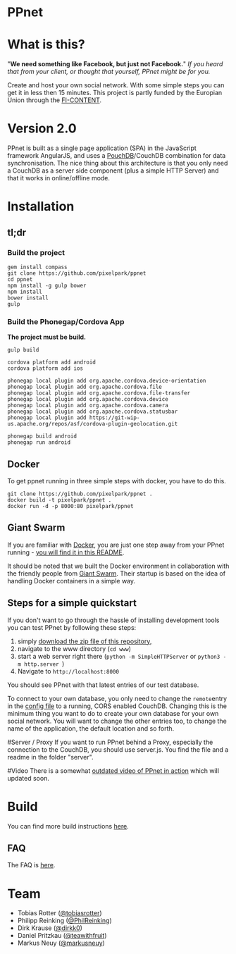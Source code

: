 PPnet
=====
# What is this?

"**We need something like Facebook, but just not Facebook.**"
*If you heard that from your client, or thought that yourself, PPnet might be for you.*

Create and host your own social network. With some simple steps you can get it in less then 15 minutes.
This project is partly funded by the Europian Union through the [FI-CONTENT](http://mediafi.org/?portfolio=social-network).

# Version 2.0
PPnet is built as a single page application (SPA) in the JavaScript framework AngularJS, and uses a [PouchDB](https://github.com/pouchdb/pouchdb)/CouchDB combination for data synchronisation. The nice thing about this architecture is that you only need a CouchDB as a server side component (plus a simple HTTP Server) and that it works in online/offline mode.

# Installation

## tl;dr
### Build the project
```
gem install compass
git clone https://github.com/pixelpark/ppnet
cd ppnet
npm install -g gulp bower
npm install
bower install
gulp
```

### Build the Phonegap/Cordova App
**The project must be build.**

```
gulp build

cordova platform add android
cordova platform add ios

phonegap local plugin add org.apache.cordova.device-orientation
phonegap local plugin add org.apache.cordova.file
phonegap local plugin add org.apache.cordova.file-transfer
phonegap local plugin add org.apache.cordova.device
phonegap local plugin add org.apache.cordova.camera
phonegap local plugin add org.apache.cordova.statusbar
phonegap local plugin add https://git-wip-us.apache.org/repos/asf/cordova-plugin-geolocation.git

phonegap build android
phonegap run android
```

## Docker
To get ppnet running in three simple steps with docker, you have to do this.
```
git clone https://github.com/pixelpark/ppnet .
docker build -t pixelpark/ppnet .
docker run -d -p 8000:80 pixelpark/ppnet
```
## Giant Swarm
If you are familiar with [Docker](https://www.docker.com/), you are just one step away from your PPnet running - [you will find it in this README](https://github.com/pixelpark/ppnet/blob/master/server/DOCKER.MD).

It should be noted that we built the Docker environment in collaboration with the friendly people from [Giant Swarm](https://giantswarm.io/). Their startup is based on the idea of handling Docker containers in a simple way.

## Steps for a simple quickstart

If you don't want to go through the hassle of installing development tools you can test PPnet by following these steps:

1. simply [download the zip file of this repository](https://github.com/pixelpark/ppnet/archive/master.zip),
2. navigate to the www directory (`cd www`)
3. start a web server right there (`python -m SimpleHTTPServer` or `python3 -m http.server `)
4. Navigate to ```http://localhost:8000```

You should see PPnet with that latest entries of our test database.

To connect to your own database, you only need to change the `remote`entry in the [config file](https://github.com/pixelpark/ppnet/blob/master/www/config.json#L6) to a running, CORS enabled CouchDB.
Changing this is the minimum thing you want to do to create your own database for your own social network. You will want to change the other entries too, to change the name of the application, the default location and so forth.

#Server / Proxy
If you want to run PPnet behind a Proxy, especially the connection to the CouchDB, you should use server.js. You find the file and a readme in the folder "server".

#Video
There is a somewhat [outdated video of PPnet in action](https://www.youtube.com/watch?v=DYPGQlC5SVA&feature=youtu.be) which will updated soon.

# Build
You can find more build instructions [here](https://github.com/pixelpark/ppnet/blob/master/BUILD.md).


## FAQ
The FAQ is [here](https://github.com/pixelpark/ppnet/blob/master/FAQ.md).


# Team
- Tobias Rotter ([@tobiasrotter](https://github.com/tobiasrotter)) 
- Philipp Reinking ([@PhilReinking](https://github.com/PhilReinking))
- Dirk Krause ([@dirkk0](https://github.com/dirkk0))
- Daniel Pritzkau ([@teawithfruit](https://github.com/teawithfruit))
- Markus Neuy ([@markusneuy](https://github.com/markusneuy))
